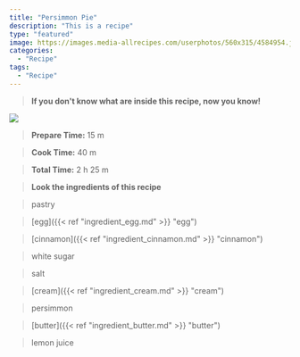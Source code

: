 ```yaml
---
title: "Persimmon Pie"
description: "This is a recipe"
type: "featured"
image: https://images.media-allrecipes.com/userphotos/560x315/4584954.jpg
categories: 
  - "Recipe"
tags: 
  - "Recipe"
---
```



>**If you don't know what are inside this recipe, now you know!**

![](../images/Recipes-Banner.jpg)
> **Prepare Time:** 15 m


> **Cook Time:** 40 m


> **Total Time:** 2 h 25 m

> **Look the ingredients of this recipe**

> pastry

> [egg]({{< ref "ingredient_egg.md" >}} "egg")

> [cinnamon]({{< ref "ingredient_cinnamon.md" >}} "cinnamon")

> white sugar

> salt

> [cream]({{< ref "ingredient_cream.md" >}} "cream")

> persimmon

> [butter]({{< ref "ingredient_butter.md" >}} "butter")

> lemon juice

